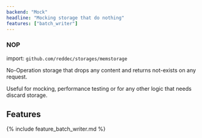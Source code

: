 ```yaml
---
backend: "Mock"
headline: "Mocking storage that do nothing"
features: ["batch_writer"]
---
```

### NOP

import: `github.com/reddec/storages/memstorage`

No-Operation storage that drops any content and returns not-exists on any request.

Useful for mocking, performance testing or for any other logic that needs discard storage.

## Features

{% include feature_batch_writer.md %}
